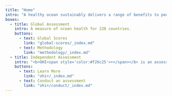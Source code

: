 ```yaml
---
title: "Home"
intro: "A healthy ocean sustainably delivers a range of benefits to people now and in the future. The Ocean Health Index is the comprehensive framework used to measure ocean health from global to local scales."
boxes:
  - title: Global Assessment
    intro: A measure of ocean health for 220 countries.
    buttons:
      - text: Global Scores
        link: "global-scores/_index.md"
      - text: Methodology
        link: "methodology/_index.md"
  - title: Independent Assessment
    intro: "<b>OHI<span style='color:#f26c25'>+</span></b> is an assessment tool customized by stakeholders to meet local management needs."
    buttons:
      - text: Learn More
        link: "ohi+/_index.md"
      - text: Conduct an assessment
        link: "ohi+/conduct/_index.md"
---
```

